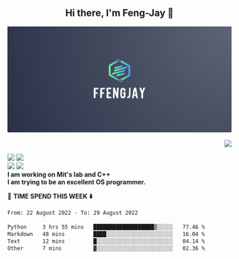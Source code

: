 <h2 align="center"> Hi there, I'm Feng-Jay 👋 </h2>  

![](https://github.com/Feng-Jay/DataStruct/blob/master/Image/1.png)  

<img align="right" src="https://github-readme-stats.vercel.app/api?username=Feng-Jay&show_icons=true&icon_color=CE1D2D&text_color=718096&bg_color=ffffff&hide_title=true" />


&emsp;

![](https://visitor-badge.glitch.me/badge?page_id=Feng-Jay.readme)
![](https://img.shields.io/badge/Concentrate-Cpp-blue)  
![](https://img.shields.io/badge/Rust-primer-orange)
![](https://img.shields.io/badge/Target-OS-9cf)  
**I am working on Mit's lab and C++**  
**I am trying to be an excellent OS programmer.**  


📘 **TIME SPEND THIS WEEK ⬇️**
<!--START_SECTION:waka-->

```text
From: 22 August 2022 - To: 29 August 2022

Python     3 hrs 55 mins   ███████████████████▒░░░░░   77.46 %
Markdown   48 mins         ████░░░░░░░░░░░░░░░░░░░░░   16.04 %
Text       12 mins         █░░░░░░░░░░░░░░░░░░░░░░░░   04.14 %
Other      7 mins          ▓░░░░░░░░░░░░░░░░░░░░░░░░   02.36 %
```

<!--END_SECTION:waka-->
